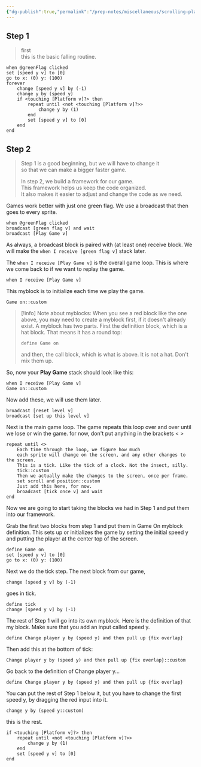 ```yaml
---
{"dg-publish":true,"permalink":"/prep-notes/miscellaneous/scrolling-platformer/","dgHomeLink":true,"dgPassFrontmatter":false}
---
```



<div class="blocks">

## Step 1

> first   
> this is the basic falling routine.  
```
when @greenFlag clicked
set [speed y v] to [0]
go to x: (0) y: (100)
forever
    change [speed y v] by (-1)
    change y by (speed y)
    if <touching [Platform v]?> then
        repeat until <not <touching [Platform v]?>>
            change y by (1)
        end
        set [speed y v] to [0]
    end
end
```

## Step 2
>Step 1 is  a good beginning, but we will have to change it  
>so that we can make a bigger faster game.   
>  
>In step 2, we build a framework for our game.  
>This framework helps us keep the code organized.  
>It also makes it easier to adjust and change the code as we need.  

Games work better with just one green flag.
We use a broadcast that then goes to every sprite.
```
when @greenFlag clicked
broadcast [green flag v] and wait
broadcast [Play Game v]

``` 
As always, a broadcast block is paired with (at least one) receive block.
We will make the `when I receive [green flag v]` stack later.

The `when I receive [Play Game v]` is the overall game loop. 
This is where we come back to if we want to replay the game.
```
when I receive [Play Game v]
``` 
This myblock is to initialize each time we play the game.

```
Game on::custom
``` 

> [!info] Note about myblocks:
> When you see a red block like the one above, 
> you may need to create a myblock first, if it doesn't already exist.
> A myblock has two parts.
> First the definition block, which is a hat block.
> That means it has a round top:
> ```
> define Game on
> ```
> and then, the call block, which is what is above. It is not a hat. Don't mix them up.

So, now your **Play Game** stack should look like this:
```
when I receive [Play Game v]
Game on::custom
``` 
Now add these, we will use them later.
```
broadcast [reset level v]
broadcast [set up this level v]
``` 
Next is the main game loop.
The game repeats this loop over and over
until we lose or win the game.
for now, don't put anything in the brackets < >
```
repeat until <>
    Each time through the loop, we figure how much
    each sprite will change on the screen, and any other changes to the screen. 
    This is a tick. Like the tick of a clock. Not the insect, silly.
    tick::custom
    Then we actually make the changes to the screen, once per frame.
    set scroll and position::custom
    Just add this here, for now.
    broadcast [tick once v] and wait
end
``` 

Now we are going to start taking the blocks we had in Step 1 and put them into our framework.

Grab the first two blocks from step 1 and put them in Game On myblock definition. 
This sets up or initializes the game
by setting the initial speed y
and putting the player at the center top of the screen.
```
define Game on
set [speed y v] to [0]
go to x: (0) y: (100)

``` 
Next we do the tick step. 
The next block from our game,
```
change [speed y v] by (-1)
``` 
goes in tick.
```
define tick
change [speed y v] by (-1)
``` 
The rest of Step 1 will go into its own myblock.
Here is the definition of that my block.
Make sure that you add an input called speed y.
```
define Change player y by (speed y) and then pull up {fix overlap}
``` 
Then add this at the bottom of tick:
```
Change player y by (speed y) and then pull up {fix overlap}::custom
``` 

Go back to the definition of Change player y...


```
define Change player y by (speed y) and then pull up {fix overlap}
``` 
You can put the rest of Step 1 below it, 
but you have to change the first speed y, 
by dragging the red input into it.
```
change y by (speed y::custom)
``` 
this is the rest.
```
if <touching [Platform v]?> then
    repeat until <not <touching [Platform v]?>>
        change y by (1)
    end
    set [speed y v] to [0]
end

``` 

</div>

